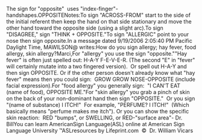 The sign for "opposite"  uses 
			"index-finger"-handshapes.OPPOSITENotes:To sign "ACROSS-FROM" start to the side of the initial referent then 
			keep the hand on that side stationary and move the other hand toward 
			the opposite side (using a slight arc).To sign "DISAGREE," sign "THINK + OPPOSITE."To sign "ALLERGIC" point to your nose then sign opposite.In a message dated 9/19/2006 2:05:40 PM Pacific Daylight Time, MAWILSON@ writes:How do you sign allergy; hay fever, food 
		allergy, skin allergy?Marci,For "allergy" you use the sign "opposite.""Hay fever" is often just spelled out: H-A-Y F-E-V-E-R. (The second 
			"E" in "fever" will certainly mutate into a two fingered version).  
			Or spell out H-A-Y and then sign OPPOSITE. Or if the other person 
			doesn't already know what "hay fever" means then you could sign:  GROW GROW NOSE-OPPOSITE (include facial expression).For "food allergy" you generally sign:  "I CAN'T EAT (name of food), OPPOSITE ME."For "skin allergy" you grab a pinch of skin on the back of your non-dominant hand then sign "OPPOSITE."  Or you sign 
			"(name of substance) I ITCH!"  For example, "PERFUME? I ITCH!"  (Which 
			basically means "perfume makes me itch"). Or you can show the specific skin reaction:  RED 
			"bumps", or SWELLING, or RED-"surface area"- Dr. BillYou can learn AmericanSign 
		Language(ASL) online at American Sign Language University ™ASLresources 
		by Lifeprint.com  ©  Dr. William Vicars